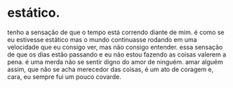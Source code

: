# estático.

tenho a sensação de que o tempo está correndo diante de mim. é como se eu estivesse estático mas o mundo continuasse rodando em uma velocidade que eu consigo ver, mas não consigo entender. essa sensação de que os dias estão passando e eu não estou fazendo as coisas valerem a pena. é uma merda não se sentir digno do amor de ninguém. amar alguém assim, que não se acha merecedor das coisas, é um ato de coragem e, cara, eu sempre fui um pouco covarde.

